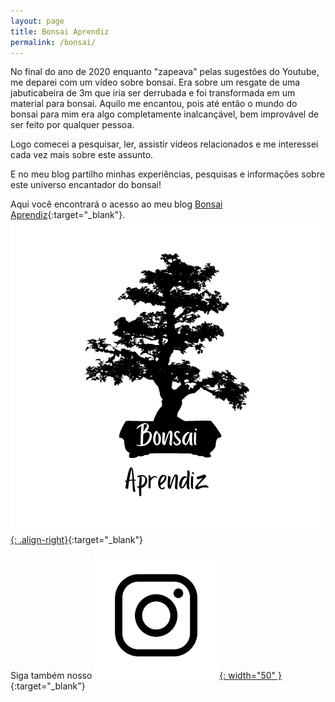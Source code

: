 ```yaml
---
layout: page
title: Bonsai Aprendiz
permalink: /bonsai/
---
```


No final do ano de 2020 enquanto "zapeava" pelas sugestões do Youtube, me deparei com um vídeo sobre bonsai.
Era sobre um resgate de uma jabuticabeira de 3m que iria ser derrubada e foi transformada em um material para bonsai.
Aquilo me encantou, pois até então o mundo do bonsai para mim era algo completamente inalcançável, bem improvável de ser feito por qualquer pessoa.

Logo comecei a pesquisar, ler, assistir vídeos relacionados e me interessei cada vez mais sobre este assunto.

E no meu blog partilho minhas experiências, pesquisas e informações sobre este universo encantador do bonsai!

Aqui você encontrará o acesso ao meu blog [Bonsai Aprendiz](https://blog.bonsaiaprendiz.com.br){:target="_blank"}.
[![Bonsai Aprendiz](/assets/img/BonsaiAprendiz.png){: .align-right}](https://blog.bonsaiaprendiz.com.br){:target="_blank"}

Siga também nosso [![Instagram](/assets/img/instagram.png){: width="50" }](https://www.instagram.com/aprendizdomiyagi){:target="_blank"}


